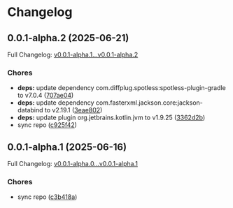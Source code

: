 # Changelog

## 0.0.1-alpha.2 (2025-06-21)

Full Changelog: [v0.0.1-alpha.1...v0.0.1-alpha.2](https://github.com/Boomchainlab/boomchainlab-framework/compare/v0.0.1-alpha.1...v0.0.1-alpha.2)

### Chores

* **deps:** update dependency com.diffplug.spotless:spotless-plugin-gradle to v7.0.4 ([707ae04](https://github.com/Boomchainlab/boomchainlab-framework/commit/707ae04612dcfdce25021dbf9a5ad8063bbff3b2))
* **deps:** update dependency com.fasterxml.jackson.core:jackson-databind to v2.19.1 ([3eae802](https://github.com/Boomchainlab/boomchainlab-framework/commit/3eae8022b734b399159352ac66d7d094321ae5e7))
* **deps:** update plugin org.jetbrains.kotlin.jvm to v1.9.25 ([3362d2b](https://github.com/Boomchainlab/boomchainlab-framework/commit/3362d2b8cc7490b7e7b8e6c438964bfb90addf69))
* sync repo ([c925f42](https://github.com/Boomchainlab/boomchainlab-framework/commit/c925f42b8c0fbc9819c7e2ae59dc3180d9221e12))

## 0.0.1-alpha.1 (2025-06-16)

Full Changelog: [v0.0.1-alpha.0...v0.0.1-alpha.1](https://github.com/Boomchainlab/boomchainlab-framework/compare/v0.0.1-alpha.0...v0.0.1-alpha.1)

### Chores

* sync repo ([c3b418a](https://github.com/Boomchainlab/boomchainlab-framework/commit/c3b418aaab4bc50f51568014981bfb4d7c7a8623))
